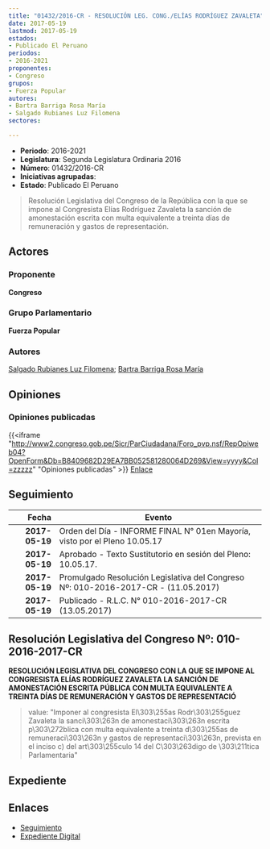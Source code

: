 ```yaml
---
title: "01432/2016-CR - RESOLUCIÓN LEG. CONG./ELÍAS RODRÍGUEZ ZAVALETA"
date: 2017-05-19
lastmod: 2017-05-19
estados:
- Publicado El Peruano
periodos:
- 2016-2021
proponentes:
- Congreso
grupos:
- Fuerza Popular
autores:
- Bartra Barriga Rosa María
- Salgado Rubianes Luz Filomena
sectores:

---
```

- **Periodo**: 2016-2021
- **Legislatura**: Segunda Legislatura Ordinaria 2016
- **Número**: 01432/2016-CR
- **Iniciativas agrupadas**: 
- **Estado**: Publicado El Peruano

> Resolución Legislativa del Congreso de la República con la que se impone al Congresista Elías Rodríguez Zavaleta la sanción de amonestación escrita con multa equivalente a treinta días de remuneración y gastos de representación.


## Actores

### Proponente

**Congreso**

### Grupo Parlamentario

**Fuerza Popular**

### Autores

[Salgado Rubianes Luz Filomena](mailto:mailto:lsalgado@congreso.gob.pe); [Bartra Barriga Rosa María](mailto:mailto:rbartra@congreso.gob.pe)

## Opiniones

### Opiniones publicadas

{{<iframe "http://www2.congreso.gob.pe/Sicr/ParCiudadana/Foro_pvp.nsf/RepOpiweb04?OpenForm&Db=B8409682D29EA7BB052581280064D269&View=yyyy&Col=zzzzz" "Opiniones publicadas" >}}
[Enlace](http://www2.congreso.gob.pe/Sicr/ParCiudadana/Foro_pvp.nsf/RepOpiweb04?OpenForm&Db=B8409682D29EA7BB052581280064D269&View=yyyy&Col=zzzzz)


## Seguimiento

| Fecha | Evento |
|------:|--------|
| **2017-05-19** | Orden del Día - INFORME FINAL N° 01en Mayoría, visto por el Pleno 10.05.17 |
| **2017-05-19** | Aprobado - Texto Sustitutorio en sesión del Pleno: 10.05.17. |
| **2017-05-19** | Promulgado Resolución Legislativa del Congreso Nº: 010-2016-2017-CR - (11.05.2017) |
| **2017-05-19** | Publicado - R.L.C. N° 010-2016-2017-CR (13.05.2017) |

## Resolución Legislativa del Congreso Nº: 010-2016-2017-CR

**RESOLUCIÓN LEGISLATIVA DEL CONGRESO CON LA QUE SE IMPONE AL CONGRESISTA ELÍAS RODRÍGUEZ ZAVALETA LA SANCIÓN DE AMONESTACIÓN ESCRITA PÚBLICA CON MULTA EQUIVALENTE A TREINTA DÍAS DE REMUNERACIÓN Y GASTOS DE REPRESENTACIÓ**

> value: "Imponer al congresista El\303\255as Rodr\303\255guez Zavaleta la sanci\303\263n de amonestaci\303\263n escrita p\303\272blica con multa equivalente a treinta d\303\255as de remuneraci\303\263n y gastos de representaci\303\263n, prevista en el inciso c) del art\303\255culo 14 del C\303\263digo de \303\211tica Parlamentaria"


## Expediente

## Enlaces

- [Seguimiento](http://www2.congreso.gob.pe/Sicr/TraDocEstProc/CLProLey2016.nsf/f7fff46988ca05b1052578e100829cc7/9d3bd91d8155f1da0525812500797e08?OpenDocument)
- [Expediente Digital](http://www2.congreso.gob.pe/Sicr/TraDocEstProc/Expvirt_2011.nsf/visbusqptramdoc1621/01432?opendocument)

